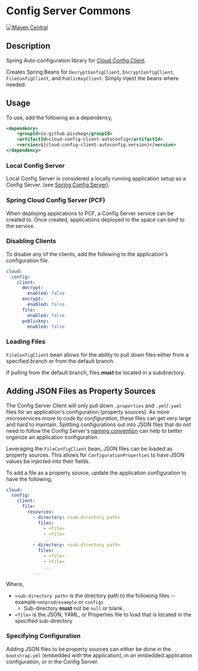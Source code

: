 # Config Server Commons

[![Maven Central](https://maven-badges.herokuapp.com/maven-central/io.github.piszmog/cloud-config-client-autoconfig/badge.svg?style=plastic)](https://maven-badges.herokuapp.com/maven-central/io.github.piszmog/cloud-config-client-autoconfig)

## Description
Spring Auto-configuration library for [Cloud Config Client](https://github.com/Piszmog/cloud-config-client).

Creates Spring Beans for `DecryptConfigClient`, `EncryptConfigClient`, `FileConfigClient`, and `PublicKeyClient`. Simply
inject the beans where needed.

## Usage
To use, add the following as a dependency,

```xml
<dependency>
    <groupId>io.github.piszmog</groupId>
    <artifactId>cloud-config-client-autoconfig</artifactId>
    <version>${cloud-config-client-autoconfig.version}</version>
</dependency>
```

### Local Config Server
Local Config Server is considered a locally running application setup as a Config Server. 
(see [Spring Config Server](https://github.com/spring-cloud/spring-cloud-config/tree/master/spring-cloud-config-server)).

### Spring Cloud Config Server (PCF)
When deploying applications to PCF, a Config Server service can be created to. Once created,
applications deployed to the space can bind to the service.

### Disabling Clients
To disable any of the clients, add the following to the application's configuration file.

```yaml
cloud:
  config:
    client:
      decrypt:
        enabled: false
      encrypt:
        enabled: false
      file:
        enabled: false
      publickey:
        enabled: false
```

### Loading Files
`FileConfigClient` bean allows for the ability to pull down files either from a specified branch or from the default branch.

If pulling from the default branch, files __must__ be located in a subdirectory.

## Adding JSON Files as Property Sources
The Config Server Client will only pull down `.properties` and `.yml`/`.yaml` files for an application's configuration (property sources). As 
more microservices move to _code by configuration_, these files can get very large and hard to maintain. Splitting configurations 
out into JSON files that do not need to follow the Config Server's [naming convention](https://cloud.spring.io/spring-cloud-static/spring-cloud-config/1.3.1.RELEASE/#_quick_start) 
can help to better organize an application configuration.

Leveraging the `FileConfigClient` bean, JSON files can be loaded as property sources. This allows for `ConfigurationProperties` 
to have JSON values be injected into their fields.

To add a file as a property source, update the application configuration to have the following,
```yaml
cloud:
  config:
    client:
      file:
        resources:
          - directory: <sub-directory path>
            files:
              - <file>
              - <file>
              ...
          - directory: <sub-directory path>
            files:
              - <file>
              - <file>
              ...
          ...
```

Where,
- `<sub-directory path>` is the directory path to the following files -- example `nonprod/example` or `configs`
  - Sub-directory __must__ not be `null` or blank.
- `<file>` is the JSON, YAML, or Properties file to load that is located in the specified sub-directory

### Specifying Configuration
Adding JSON files to be property sources can either be done in the `bootstrap.yml` (embedded with the application), in an embedded 
application configuration, or in the Config Server.